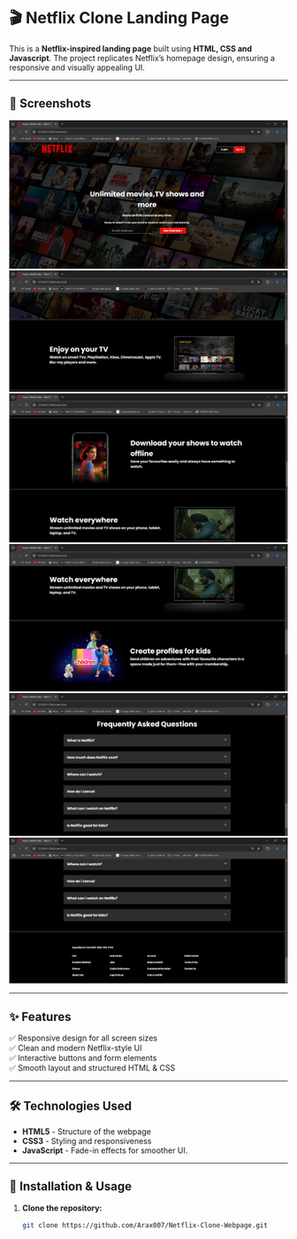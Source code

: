 # 🎬 Netflix Clone Landing Page  

This is a **Netflix-inspired landing page** built using **HTML, CSS and Javascript**. The project replicates Netflix’s homepage design, ensuring a responsive and visually appealing UI.  

---

## 📸 Screenshots  
![Screenshot 1](https://github.com/Arax007/Netflix-Clone-Webpage/blob/7a81c8ad60f1aaa18c58bd929f7f8511abccb42c/Screenshot%202025-02-04%20202237.png)  
![Screenshot 2](https://github.com/Arax007/Netflix-Clone-Webpage/blob/f0e432eb10c8bdf970bf9878c475ad53b2558806/Screenshot%202025-02-04%20202303.png)  
![Screenshot 3](https://github.com/Arax007/Netflix-Clone-Webpage/blob/73704fe08cf886a3eadea8990243b3283089e255/Screenshot%202025-02-04%20202319.png)  
![Screenshot 4](https://github.com/Arax007/Netflix-Clone-Webpage/blob/73704fe08cf886a3eadea8990243b3283089e255/Screenshot%202025-02-04%20202327.png)  
![Screenshot 5](https://github.com/Arax007/Netflix-Clone-Webpage/blob/73704fe08cf886a3eadea8990243b3283089e255/Screenshot%202025-02-04%20202340.png)  
![Screenshot 6](https://github.com/Arax007/Netflix-Clone-Webpage/blob/73704fe08cf886a3eadea8990243b3283089e255/Screenshot%202025-02-04%20202347.png)  

---

## ✨ Features  
✅ Responsive design for all screen sizes  
✅ Clean and modern Netflix-style UI  
✅ Interactive buttons and form elements  
✅ Smooth layout and structured HTML & CSS 

---

## 🛠️ Technologies Used  
- **HTML5** - Structure of the webpage  
- **CSS3** - Styling and responsiveness
- **JavaScript** - Fade-in effects for smoother UI.

---

## 📂 Installation & Usage  
1. **Clone the repository:**  
   ```bash
   git clone https://github.com/Arax007/Netflix-Clone-Webpage.git
